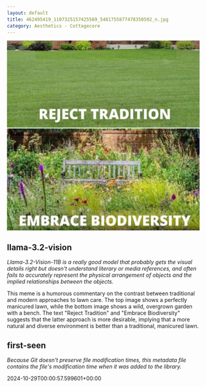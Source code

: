 ```yaml
---
layout: default
title: 462495419_1107325157425569_5481755877478350592_n.jpg
category: Aesthetics - Cottagecore
---
```


<div markdown="0"><a href="462495419_1107325157425569_5481755877478350592_n.jpg"><img class="photo" src="462495419_1107325157425569_5481755877478350592_n.jpg" /></a>

<h2>llama-3.2-vision</h2>
<p><i>Llama-3.2-Vision-11B is a really good model that probably gets the visual details right but doesn't understand literary or media references, and often fails to accurately represent the physical arrangement of objects and the implied relationships between the objects.</i></p>
<p>This meme is a humorous commentary on the contrast between traditional and modern approaches to lawn care. The top image shows a perfectly manicured lawn, while the bottom image shows a wild, overgrown garden with a bench. The text &quot;Reject Tradition&quot; and &quot;Embrace Biodiversity&quot; suggests that the latter approach is more desirable, implying that a more natural and diverse environment is better than a traditional, manicured lawn.</p>

<h2>first-seen</h2>
<p><i>Because Git doesn't preserve file modification times, this metadata file contains the file's modification time when it was added to the library.</i></p>
<p>2024-10-29T00:00:57.599601+00:00</p>

</div>

